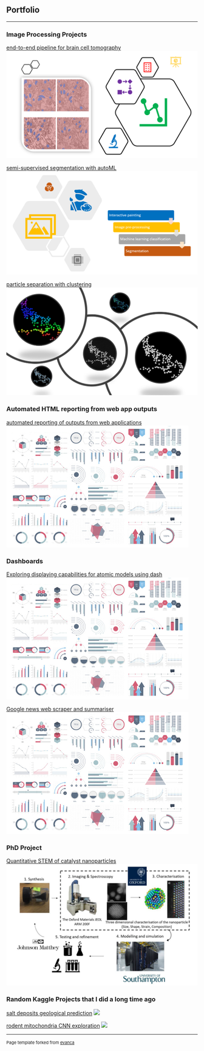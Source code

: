 ## Portfolio

---
### Image Processing Projects
[end-to-end pipeline for brain cell tomography](/pages/end_to_end_pipeline_for_brain_cell_tomography/page)
<img src="/pages/end_to_end_pipeline_for_brain_cell_tomography/figure0.png?raw=true"/>

[semi-supervised segmentation with autoML](/pages/semi_supervised_segmentation_with_autoML/page)
<img src="/pages/semi_supervised_segmentation_with_autoML/cover_image.PNG?raw=true"/>

[particle separation with clustering](/pages/particle_separation_with_clustering/page)
<img src="/pages/particle_separation_with_clustering/cover_image.PNG?raw=true"/>


### Automated HTML reporting from web app outputs
[automated reporting of outputs from web applications](/pages/particle_separation_with_clustering/page)
<img src="images/dummy_thumbnail.jpg?raw=true"/>


### Dashboards
[Exploring displaying capabilities for atomic models using dash](/sample_page)
<img src="images/dummy_thumbnail.jpg?raw=true"/>

[Google news web scraper and summariser](/sample_page)
<img src="images/dummy_thumbnail.jpg?raw=true"/>


### PhD Project
[Quantitative STEM of catalyst nanoparticles](/pdf/phd_project.pdf)
<img src="images/project_cycle.PNG?raw=true"/>

### Random Kaggle Projects that I did a long time ago
[salt deposits geological prediction](/pages/notebook_salt_prediction/Salt_Dataset.html)
<img src="images/notebook_salt_prediction/cover_page.PNG?raw=true"/>

[rodent mitochondria CNN exploration](/pages/notebook_rodent_mito/tomography_analysis.html)
<img src="/pages/notebook_rodent_mito/cover_image.PNG?raw=true"/>



---
<p style="font-size:11px">Page template forked from <a href="https://github.com/evanca/quick-portfolio">evanca</a></p>
<!-- Remove above link if you don't want to attibute -->
